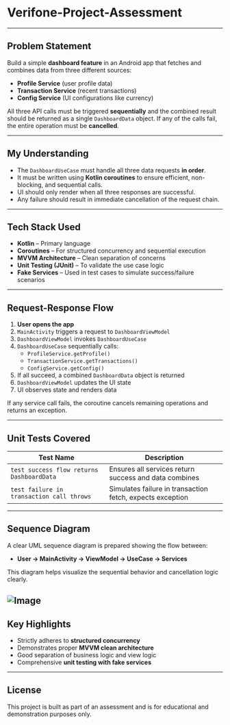 # Verifone-Project-Assessment

---

## Problem Statement

Build a simple **dashboard feature** in an Android app that fetches and combines data from three different sources:
- **Profile Service** (user profile data)
- **Transaction Service** (recent transactions)
- **Config Service** (UI configurations like currency)

All three API calls must be triggered **sequentially** and the combined result should be returned as a single `DashboardData` object. If any of the calls fail, the entire operation must be **cancelled**.

---

## My Understanding

- The `DashboardUseCase` must handle all three data requests **in order**.
- It must be written using **Kotlin coroutines** to ensure efficient, non-blocking, and sequential calls.
- UI should only render when all three responses are successful.
- Any failure should result in immediate cancellation of the request chain.

---

## Tech Stack Used

- **Kotlin** – Primary language
- **Coroutines** – For structured concurrency and sequential execution
- **MVVM Architecture** – Clean separation of concerns
- **Unit Testing (JUnit)** – To validate the use case logic
- **Fake Services** – Used in test cases to simulate success/failure scenarios

---

## Request-Response Flow

1. **User opens the app**
2. `MainActivity` triggers a request to `DashboardViewModel`
3. `DashboardViewModel` invokes `DashboardUseCase`
4. `DashboardUseCase` sequentially calls:
   - `ProfileService.getProfile()`
   - `TransactionService.getTransactions()`
   - `ConfigService.getConfig()`
5. If all succeed, a combined `DashboardData` object is returned
6. `DashboardViewModel` updates the UI state
7. UI observes state and renders data

If any service call fails, the coroutine cancels remaining operations and returns an exception.

---

## Unit Tests Covered

| Test Name                                      | Description                                              |
|-----------------------------------------------|----------------------------------------------------------|
| `test success flow returns DashboardData`     | Ensures all services return success and data combines    |
| `test failure in transaction call throws`     | Simulates failure in transaction fetch, expects exception|

---

## Sequence Diagram

A clear UML sequence diagram is prepared showing the flow between:
- **User → MainActivity → ViewModel → UseCase → Services**

This diagram helps visualize the sequential behavior and cancellation logic clearly.

![Image](https://github.com/user-attachments/assets/c5d280c1-499b-4276-8ca7-d89bdd81d253)
---

## Key Highlights

- Strictly adheres to **structured concurrency**
- Demonstrates proper **MVVM clean architecture**
- Good separation of business logic and view logic
- Comprehensive **unit testing with fake services**

---

## License

This project is built as part of an assessment and is for educational and demonstration purposes only.
